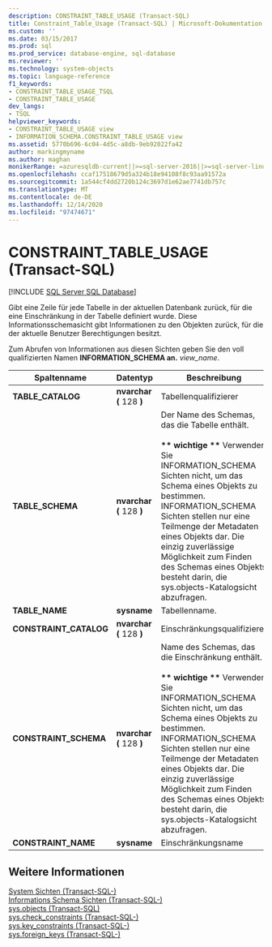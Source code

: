 ```yaml
---
description: CONSTRAINT_TABLE_USAGE (Transact-SQL)
title: Constraint_Table_Usage (Transact-SQL) | Microsoft-Dokumentation
ms.custom: ''
ms.date: 03/15/2017
ms.prod: sql
ms.prod_service: database-engine, sql-database
ms.reviewer: ''
ms.technology: system-objects
ms.topic: language-reference
f1_keywords:
- CONSTRAINT_TABLE_USAGE_TSQL
- CONSTRAINT_TABLE_USAGE
dev_langs:
- TSQL
helpviewer_keywords:
- CONSTRAINT_TABLE_USAGE view
- INFORMATION_SCHEMA.CONSTRAINT_TABLE_USAGE view
ms.assetid: 5770b696-6c04-4d5c-a8db-9eb92022fa42
author: markingmyname
ms.author: maghan
monikerRange: =azuresqldb-current||>=sql-server-2016||>=sql-server-linux-2017||=azuresqldb-mi-current
ms.openlocfilehash: ccaf17518679d5a324b18e94108f8c93aa91572a
ms.sourcegitcommit: 1a544cf4dd2720b124c3697d1e62ae7741db757c
ms.translationtype: MT
ms.contentlocale: de-DE
ms.lasthandoff: 12/14/2020
ms.locfileid: "97474671"
---
```

# <a name="constraint_table_usage-transact-sql"></a>CONSTRAINT_TABLE_USAGE (Transact-SQL)
[!INCLUDE [SQL Server SQL Database](../../includes/applies-to-version/sql-asdb.md)]

  Gibt eine Zeile für jede Tabelle in der aktuellen Datenbank zurück, für die eine Einschränkung in der Tabelle definiert wurde. Diese Informationsschemasicht gibt Informationen zu den Objekten zurück, für die der aktuelle Benutzer Berechtigungen besitzt.  
  
 Zum Abrufen von Informationen aus diesen Sichten geben Sie den voll qualifizierten Namen **INFORMATION_SCHEMA an.** _view_name_.  
  
|Spaltenname|Datentyp|Beschreibung|  
|-----------------|---------------|-----------------|  
|**TABLE_CATALOG**|**nvarchar (** 128 **)**|Tabellenqualifizierer|  
|**TABLE_SCHEMA**|**nvarchar (** 128 **)**|Der Name des Schemas, das die Tabelle enthält.<br /><br /> **&#42;&#42; wichtige &#42;&#42;** Verwenden Sie INFORMATION_SCHEMA Sichten nicht, um das Schema eines Objekts zu bestimmen. INFORMATION_SCHEMA Sichten stellen nur eine Teilmenge der Metadaten eines Objekts dar. Die einzig zuverlässige Möglichkeit zum Finden des Schemas eines Objekts besteht darin, die sys.objects-Katalogsicht abzufragen.|  
|**TABLE_NAME**|**sysname**|Tabellenname.|  
|**CONSTRAINT_CATALOG**|**nvarchar (** 128 **)**|Einschränkungsqualifizierer|  
|**CONSTRAINT_SCHEMA**|**nvarchar (** 128 **)**|Name des Schemas, das die Einschränkung enthält.<br /><br /> **&#42;&#42; wichtige &#42;&#42;** Verwenden Sie INFORMATION_SCHEMA Sichten nicht, um das Schema eines Objekts zu bestimmen. INFORMATION_SCHEMA Sichten stellen nur eine Teilmenge der Metadaten eines Objekts dar. Die einzig zuverlässige Möglichkeit zum Finden des Schemas eines Objekts besteht darin, die sys.objects-Katalogsicht abzufragen.|  
|**CONSTRAINT_NAME**|**sysname**|Einschränkungsname|  
  
## <a name="see-also"></a>Weitere Informationen  
 [System Sichten &#40;Transact-SQL-&#41;](../../t-sql/language-reference.md)   
 [Informations Schema Sichten &#40;Transact-SQL-&#41;](~/relational-databases/system-information-schema-views/system-information-schema-views-transact-sql.md)   
 [sys.objects &#40;Transact-SQL&#41;](../../relational-databases/system-catalog-views/sys-objects-transact-sql.md)   
 [sys.check_constraints &#40;Transact-SQL-&#41;](../../relational-databases/system-catalog-views/sys-check-constraints-transact-sql.md)   
 [sys.key_constraints &#40;Transact-SQL-&#41;](../../relational-databases/system-catalog-views/sys-key-constraints-transact-sql.md)   
 [sys.foreign_keys &#40;Transact-SQL-&#41;](../../relational-databases/system-catalog-views/sys-foreign-keys-transact-sql.md)  
  
